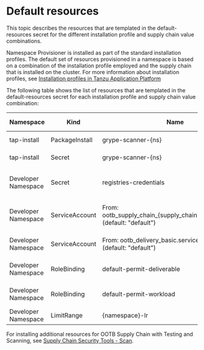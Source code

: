 # Default resources

This topic describes the resources that are templated in the default-resources secret for the
different installation profile and supply chain value combinations.

Namespace Provisioner is installed as part of the standard installation profiles. The default set of
resources provisioned in a namespace is based on a combination of the installation profile employed
and the supply chain that is installed on the cluster. For more information about installation
profiles, see [Installation profiles in Tanzu Application Platform](../about-package-profiles.hbs.md#profiles-and-packages)

The following table shows the list of resources that are templated in the default-resources secret
for each installation profile and supply chain value combination:

| Namespace  | Kind | Name | supply_chain | Install Profile | Reconcile |
| ------------- | ------------- | ------------- | ------------- | ------------- | ------------- |
| tap-install  | PackageInstall | grype-scanner-{ns} | testing_scanning | full, build | Yes  |
| tap-install  | Secret | grype-scanner-{ns} | testing_scanning | full, build | Yes |
| Developer Namespace  | Secret | registries-credentials | n/a | full, iterate, build, run | Yes |
| Developer Namespace  | ServiceAccount | From: ootb_supply_chain_{supply_chain}.service_account (default: "default") | n/a | full, iterate, build, run | No |
| Developer Namespace  | ServiceAccount | From: ootb_delivery_basic.service_account (default: "default") | n/a| full, iterate, run | No  |
| Developer Namespace  | RoleBinding | default-permit-deliverable | n/a | full, iterate, run | Yes  |
| Developer Namespace  | RoleBinding | default-permit-workload | n/a | full, iterate, build | Yes  |
| Developer Namespace | LimitRange | {namespace}-lr | n/a | run | Yes |

For installing additional resources for OOTB Supply Chain with Testing and Scanning, see [Supply Chain Security Tools - Scan](../scst-scan/overview.hbs.md).
